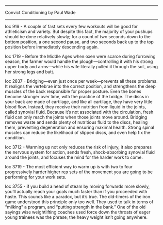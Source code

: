 ______________________________

  Convict Conditioning
  by Paul Wade
______________________________

 loc 916 - A couple of fast sets every few workouts will be good for athleticism and variety. But despite this fact, the majority of your pushups should be done relatively slowly; for a count of two seconds down to the bottom position, a one second pause, and two seconds back up to the top position before immediately descending again.

 loc 1719 - Before the Middle Ages when oxen were scarce during furrowing season, the farmer would handle the plough—controlling it with his strong upper body and arms—while his wife literally pulled it through the soil, using her strong legs and butt.

 loc 2837 - Bridging—even just once per week—prevents all these problems. It realigns the vertebrae into the correct position, and strengthens the deep muscles of the back responsible for proper posture. Even the bones become stronger over time, with the practice of the bridge. The discs in your back are made of cartilage, and like all cartilage, they have very little blood flow. Instead, they receive their nutrition from liquid in the joints, called synovial fluid. Because it’s not associated with the circulation, fresh fluid can only reach the joints when those joints move around. Bridging removes waste and sends plenty of nutritious fluid to the discs, healing them, preventing degeneration and ensuring maximal health. Strong spinal muscles can reduce the likelihood of slipped discs, and even help fix the condition.

 loc 3712 - Warming up not only reduces the risk of injury, it also prepares the nervous system for action, sends fresh, shock-absorbing synovial fluid around the joints, and focuses the mind for the harder work to come.

 loc 3719 - The most efficient way to warm up is with two to four progressively harder higher rep sets of the movement you are going to be performing for your work sets.

 loc 3755 - if you build a head of steam by moving forwards more slowly, you’ll actually reach your goals much faster than if you proceeded with haste. This sounds like a paradox, but it’s true. The old-timers of the iron game understood this principle only too well. They used to talk in terms of “milking” a program, and “putting strength in the bank.” One of the old sayings wise weightlifting coaches used force down the throats of eager young trainees was the phrase; the heavy weight isn’t going anywhere.

